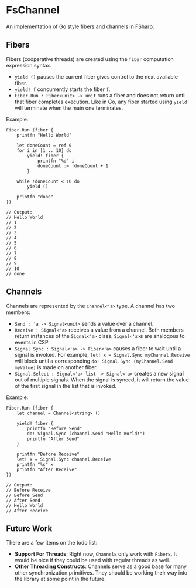 # FsChannel

An implementation of Go style fibers and channels in FSharp.

## Fibers

Fibers (cooperative threads) are created using the `fiber`
computation expression syntax.
* `yield ()` pauses the current fiber gives control to the next available fiber.
* `yield! f` concurrently starts the fiber `f`.
* `Fiber.Run : Fiber<unit> -> unit` runs a fiber and does not return until that fiber completes execution.
Like in Go, any fiber started using `yield!` will terminate when the main one terminates.

Example:

    Fiber.Run (fiber {
        printfn "Hello World"
        
        let doneCount = ref 0
        for i in [1 .. 10] do
            yield! fiber {
                printfn "%d" i
                doneCount := !doneCount + 1
            }
        
        while !doneCount < 10 do
            yield ()
        
        printfn "done"
    })

    // Output:
    // Hello World
    // 1
    // 2
    // 3
    // 4
    // 5
    // 6
    // 7
    // 8
    // 9
    // 10
    // done

## Channels

Channels are represented by the `Channel<'a>` type. A channel has two members:
* `Send : 'a -> Signal<unit>` sends a value over a channel.
* `Receive : Signal<'a>` receives a value from a channel.
Both members return instances of the `Signal<'a>` class. `Signal<'a>`s are analogous to events in CSP.
* `Signal.Sync : Signal<'a> -> Fiber<'a>` causes a fiber to wait until a signal is invoked. For example,
`let! x = Signal.Sync myChannel.Receive` will block until a corresponding `do! Signal.Sync (myChannel.Send myValue)`
is made on another fiber.
* `Signal.Select : Signal<'a> list -> Signal<'a>` creates a new signal out of multiple signals. When the signal is
synced, it will return the value of the first signal in the list that is invoked.

Example:

    Fiber.Run (fiber {
        let channel = Channel<string> ()
        
        yield! fiber {
            printfn "Before Send"
            do! Signal.Sync (channel.Send "Hello World!")
            printfn "After Send"
        }
        
        printfn "Before Receive"
        let! x = Signal.Sync channel.Receive
        printfn "%s" x
        printfn "After Receive"
    })

    // Output:
    // Before Receive
    // Before Send
    // After Send
    // Hello World
    // After Receive

## Future Work
There are a few items on the todo list:
* **Support For Threads**: Right now, `Channel`s only work with `Fiber`s. It would be nice if they could be used with
regular threads as well.
* **Other Threading Constructs**: Channels serve as a good base for many other synchronization primitives. They should
be working their way into the library at some point in the future.
